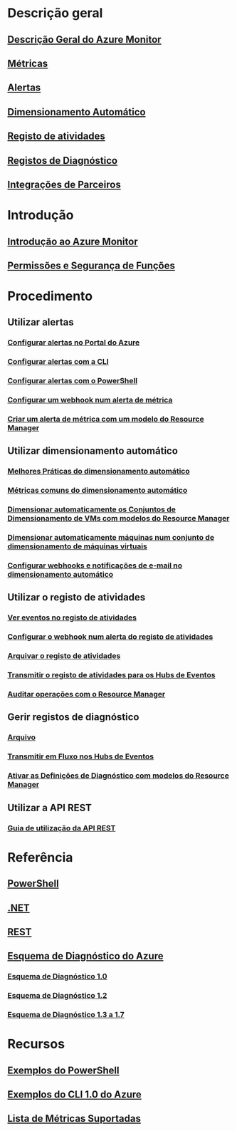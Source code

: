 # Descrição geral
## [Descrição Geral do Azure Monitor](../monitoring-and-diagnostics/monitoring-overview.md)
## [Métricas](../monitoring-and-diagnostics/monitoring-overview-metrics.md)
## [Alertas](../monitoring-and-diagnostics/monitoring-overview-alerts.md)
## [Dimensionamento Automático](../monitoring-and-diagnostics/monitoring-overview-autoscale.md)
## [Registo de atividades](../monitoring-and-diagnostics/monitoring-overview-activity-logs.md)
## [Registos de Diagnóstico](../monitoring-and-diagnostics/monitoring-overview-of-diagnostic-logs.md)
## [Integrações de Parceiros](../monitoring-and-diagnostics/monitoring-partners.md)


# Introdução
## [Introdução ao Azure Monitor](../monitoring-and-diagnostics/monitoring-get-started.md)
## [Permissões e Segurança de Funções](../monitoring-and-diagnostics/monitoring-roles-permissions-security.md)

# Procedimento
## Utilizar alertas
### [Configurar alertas no Portal do Azure](../monitoring-and-diagnostics/insights-alerts-portal.md)
### [Configurar alertas com a CLI](../monitoring-and-diagnostics/insights-alerts-command-line-interface.md)
### [Configurar alertas com o PowerShell](../monitoring-and-diagnostics/insights-alerts-powershell.md)
### [Configurar um webhook num alerta de métrica](../monitoring-and-diagnostics/insights-webhooks-alerts.md)
### [Criar um alerta de métrica com um modelo do Resource Manager](../monitoring-and-diagnostics/monitoring-enable-alerts-using-template.md)
## Utilizar dimensionamento automático
### [Melhores Práticas do dimensionamento automático](../monitoring-and-diagnostics/insights-autoscale-best-practices.md)
### [Métricas comuns do dimensionamento automático](../monitoring-and-diagnostics/insights-autoscale-common-metrics.md)
### [Dimensionar automaticamente os Conjuntos de Dimensionamento de VMs com modelos do Resource Manager](../monitoring-and-diagnostics/insights-advanced-autoscale-virtual-machine-scale-sets.md)
### [Dimensionar automaticamente máquinas num conjunto de dimensionamento de máquinas virtuais](../virtual-machine-scale-sets/virtual-machine-scale-sets-windows-autoscale.md?toc=%2fazure%2fmonitoring-and-diagnostics%2ftoc.json)
### [Configurar webhooks e notificações de e-mail no dimensionamento automático](../monitoring-and-diagnostics/insights-autoscale-to-webhook-email.md)
## Utilizar o registo de atividades
### [Ver eventos no registo de atividades](../monitoring-and-diagnostics/insights-debugging-with-events.md)
### [Configurar o webhook num alerta do registo de atividades](../monitoring-and-diagnostics/insights-auditlog-to-webhook-email.md)
### [Arquivar o registo de atividades](../monitoring-and-diagnostics/monitoring-archive-activity-log.md)
### [Transmitir o registo de atividades para os Hubs de Eventos](../monitoring-and-diagnostics/monitoring-stream-activity-logs-event-hubs.md)
### [Auditar operações com o Resource Manager](../azure-resource-manager/resource-group-audit.md)
## Gerir registos de diagnóstico
### [Arquivo](../monitoring-and-diagnostics/monitoring-archive-diagnostic-logs.md)
### [Transmitir em Fluxo nos Hubs de Eventos](../monitoring-and-diagnostics/monitoring-stream-diagnostic-logs-to-event-hubs.md)
### [Ativar as Definições de Diagnóstico com modelos do Resource Manager](../monitoring-and-diagnostics/monitoring-enable-diagnostic-logs-using-template.md)
## Utilizar a API REST
### [Guia de utilização da API REST](../monitoring-and-diagnostics/monitoring-rest-api-walkthrough.md)

# Referência
## [PowerShell](/powershell/resourcemanager/azurerm.insights/v1.0.12/azurerm.insights?redirectedfrom=msdn#40v=azure.200#41)
## [.NET](https://msdn.microsoft.com/library/azure/dn802153)
## [REST](/rest/api/monitor/)
## [Esquema de Diagnóstico do Azure](../monitoring-and-diagnostics/azure-diagnostics-schema.md)
### [Esquema de Diagnóstico 1.0](../monitoring-and-diagnostics/azure-diagnostics-schema-1dot0.md)
### [Esquema de Diagnóstico 1.2](../monitoring-and-diagnostics/azure-diagnostics-schema-1dot2.md)
### [Esquema de Diagnóstico 1.3 a 1.7](../monitoring-and-diagnostics/azure-diagnostics-schema-1dot3-and-later.md)


# Recursos
## [Exemplos do PowerShell](../monitoring-and-diagnostics/insights-powershell-samples.md)
## [Exemplos do CLI 1.0 do Azure](../monitoring-and-diagnostics/insights-cli-samples.md)
## [Lista de Métricas Suportadas](../monitoring-and-diagnostics/monitoring-supported-metrics.md)


<!--HONumber=Feb17_HO4-->


